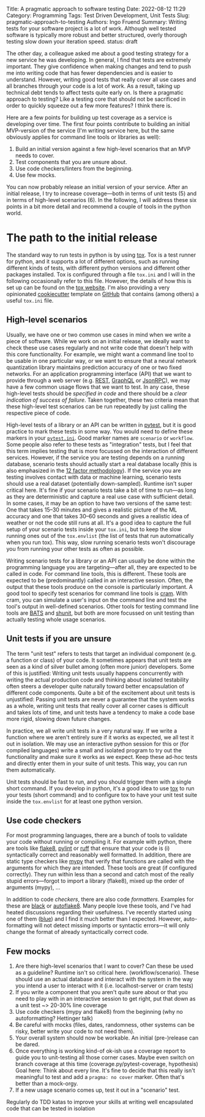 Title: A pragmatic approach to software testing
Date: 2022-08-12 11:29
Category: Programming
Tags: Test Driven Development, Unit Tests
Slug: pragmatic-approach-to-testing
Authors: Ingo Fruend
Summary: Writing tests for your software project is a lot of work. Although well tested software is typically more robust and better structured, overly thorough testing slow down your iteration speed.
status: draft

The other day, a colleague asked me about a good testing strategy for a new service he was developing.
In general, I find that tests are extremely important.
They give confidence when making changes and tend to push me into writing code that has fewer dependencies and is easier to understand.
However, writing good tests that really cover all use cases and all branches through your code is a lot of work.
As a result, taking up technical debt tends to affect tests quite early on.
Is there a pragmatic approach to testing? Like a testing core that should not be sacrificed in order to quickly squeeze out a few more features?
I think there is.

Here are a few points for building up test coverage as a service is developing over time.
The first four points contribute to building an initial MVP-version of the service (I'm writing service here, but the same obviously applies for command line tools or libraries as well):

1. Build an initial version against a few high-level scenarios that an MVP needs to cover.
2. Test components that you are unsure about.
3. Use code checkers/linters from the beginning.
4. Use few mocks.

You can now probably release an initial version of your service.
After an initial release, I try to increase coverage&mdash;both in terms of unit tests (5) and in terms of high-level scenarios (6).
In the following, I will address these six points in a bit more detail and recommend a couple of tools in the python world.

# The path to the initial release

The standard way to run tests in python is by using [tox](https://tox.wiki).
Tox is a test runner for python, and it supports a lot of different options, such as running different kinds of tests, with different python versions and different other packages installed.
Tox is configured through a file `tox.ini` and I will in the following occasionally refer to this file.
However, the details of how this is set up can be found on the [tox website](https://tox.wiki).
I'm also providing a very opinionated [cookiecutter](https://www.cookiecutter.io) template on [GitHub](https://github.com/igordertigor/templates) that contains (among others) a useful `tox.ini` file.

## High-level scenarios

Usually, we have one or two common use cases in mind when we write a piece of software.
While we work on an initial release, we ideally want to check these use cases regularly and not write code that doesn't help with this core functionality.
For example, we might want a command line tool to be usable in one particular way, or we want to ensure that a neural network quantization library maintains prediction accuracy of one or two fixed networks.
For an application programming interface (API) that we want to provide through a web server (e.g. [REST](https://en.wikipedia.org/wiki/Representational_state_transfer), [GraphQL](https://graphql.org) or [JsonRPC](https://www.jsonrpc.org)), we may have a few common usage flows that we want to test.
In any case, these high-level tests should be *specified in code* and there should be a *clear indication of success of failure*.
Taken together, these two criteria mean that these high-level test scenarios can be run repeatedly by just calling the respective piece of code.

High-level tests of a library or an API can be written in [pytest](https://docs.pytest.org/), but it is good practice to mark these tests in some way.
You would need to define these markers in your [`pytest.ini`](https://docs.pytest.org/en/7.1.x/reference/customize.html?highlight=configure).
Good marker names are `scenario` or `workflow`.
Some people also refer to these tests as "integration" tests, but I feel that this term implies testing that is more focussed on the interaction of different services.
However, if the service you are testing depends on a running database, scenario tests should actually start a real database locally (this is also emphasized in the [12 factor methodology](https://12factor.net/dev-prod-parity)).
If the service you are testing involves contact with data or machine learning, scenario tests should use a real dataset (potentially down-sampled).
Runtime isn't super critical here.
It's fine if your scenario tests take a bit of time to run&mdash;as long as they are deterministic and capture a real use case with sufficient detail.
In some cases, it may be an option to have two versions of the same test: One that takes 15&ndash;30 minutes and gives a realistic picture of the ML accuracy and one that takes 30&ndash;60 seconds and gives a realistic idea of weather or not the code still runs at all.
It's a good idea to capture the full setup of your scenario tests inside your `tox.ini`, but to keep the slow running ones out of the `tox.envlist` (the list of tests that run automatically when you run tox).
This way, slow running scenario tests won't discourage you from running your other tests as often as possible.

Writing scenario tests for a library or an API can usually be done within the programming language you are targeting&mdash;after all, they are expected to be called in code.
For command line tools, this is different.
These tools are expected to be (predominantly) called in an interactive session.
Often, the output that these tools produce on the console is particularly important.
A good tool to specify test scenarios for command line tools is [cram](https://bitheap.org/cram/).
With cram, you can simulate a user's input on the command line and test the tool's output in well-defined scenarios.
Other tools for testing command line tools are [BATS](https://github.com/bats-core/bats-core) and [shunit](https://github.com/kward/shunit2), but both are more focussed on unit testing than actually testing whole usage scenarios.

## Unit tests if you are unsure

The term "unit test" refers to tests that target an individual component (e.g. a function or class) of your code.
It sometimes appears that unit tests are seen as a kind of silver bullet among (often more junior) developers.
Some of this is justified: Writing unit tests usually happens concurrently with writing the actual production code and thinking about isolated testability often steers a developer quite naturally toward better encapsulation of different code components.
Quite a bit of the excitement about unit tests is unjustified: Passing unit tests are never a guarantee that the system works as a whole, writing unit tests that really cover all corner cases is difficult and takes lots of time, and unit tests have a tendency to make a code base more rigid, slowing down future changes.

In practice, we all write unit tests in a very natural way.
If we write a function where we aren't entirely sure if it works as expected, we all test it out in isolation.
We may use an interactive python session for this or (for compiled languages) write a small and isolated program to try out the functionality and make sure it works as we expect.
Keep these ad-hoc tests and directly enter them in your suite of unit tests.
This way, you can run them automatically.

Unit tests should be fast to run, and you should trigger them with a single short command.
If you develop in python, it's a good idea to use [tox](https://tox.wiki) to run your tests (short command) and to configure tox to have your unit test suite inside the `tox.envlist` for at least one python version.


## Use code checkers

For most programming languages, there are a bunch of tools to validate your code without running or compiling it.
For example with python, there are tools like [flake8](https://flake8.pycqa.org/en/latest/), [pylint](https://www.pylint.org) or [ruff](https://beta.ruff.rs/docs/) that ensure that your code is (i) syntactically correct and reasonably well formatted.
In addition, there are static type checkers like [mypy](https://mypy-lang.org) that verify that functions are called with the arguments for which they are intended.
These tools are great (if configured correctly).
They run within less than a second and catch most of the really stupid errors&mdash;forgot to import a library (flake8), mixed up the order of arguments (mypy), ...

In addition to code *checkers*, there are also code *formatters*.
Examples for these are [black](https://black.readthedocs.io/en/stable/index.html) or [autoflake8](https://github.com/fsouza/autoflake8).
Many people love these tools, and I've had heated discussions regarding their usefulness.
I've recently started using one of them ([blue](https://blue.readthedocs.io/en/latest/)) and I find it much better than I expected.
However, auto-formatting will not detect missing imports or syntactic errors&mdash;it will only change the format of already syntactically correct code.

## Few mocks

1. Are there high-level scenarios that I want to cover? Can these be used as a guideline? Runtime isn't so critical here. (workflow/scenario). These should use an actual database and interact with the system in the way you intend a user to interact with it (i.e. localhost-server or cram tests)
2. If you write a component that you aren't quite sure about or that you need to play with in an interactive session to get right, put that down as a unit test ~> 20-30% line coverage
3. Use code checkers (mypy and flake8) from the beginning (why no autoformatting? Hettinger talk)
4. Be careful with mocks (files, dates, randomness, other systems can be risky, better write your code to not need them).
5. Your overall system should now be workable. An initial (pre-)release can be dared.
6. Once everything is working kind-of ok-ish use a coverage report to guide you to unit-testing all those corner cases. Maybe even switch on branch coverage at this time (coverage.py/pytest-coverage, hypothesis) Goal here: Think about every line. It's fine to decide that this really isn't meaningful to test and add a `pragma: no cover` marker. Often that's better than a mock-orgy.
7. If a new usage scenario comes up, test it out in a "scenario" test.


Regularly do TDD katas to improve your skills at writing well encapsulated code that can be tested in isolation
